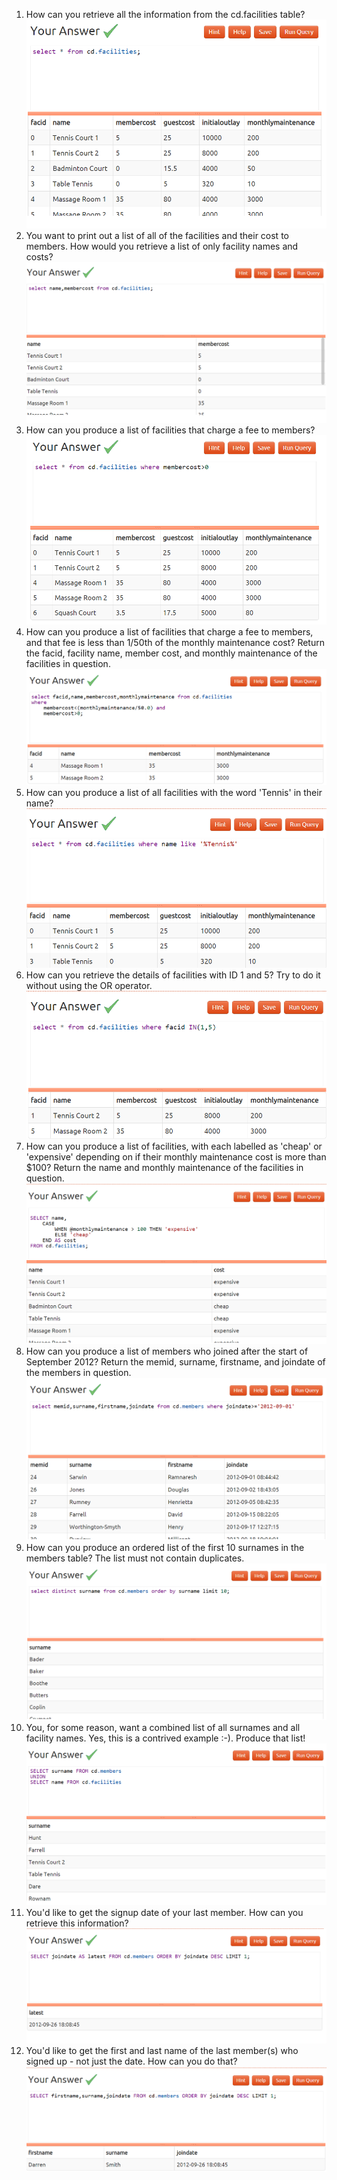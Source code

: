 1) How can you retrieve all the information from the cd.facilities table?![image](./images/1.png)
2) You want to print out a list of all of the facilities and their cost to members. How would you retrieve a list of only facility names and costs?![image](/images/2.png)
3) How can you produce a list of facilities that charge a fee to members?![image](/images/3.png)
4) How can you produce a list of facilities that charge a fee to members, and that fee is less than 1/50th of the monthly maintenance cost? Return the facid, facility name, member cost, and monthly maintenance of the facilities in question.![image](/images/4.png)
5) How can you produce a list of all facilities with the word 'Tennis' in their name?![image](/images/5.png)
6) How can you retrieve the details of facilities with ID 1 and 5? Try to do it without using the OR operator.![image](/images/6.png)
7) How can you produce a list of facilities, with each labelled as 'cheap' or 'expensive' depending on if their monthly maintenance cost is more than $100? Return the name and monthly maintenance of the facilities in question.![image](/images/7.png)
8) How can you produce a list of members who joined after the start of September 2012? Return the memid, surname, firstname, and joindate of the members in question.![image](/images/8.png)
9) How can you produce an ordered list of the first 10 surnames in the members table? The list must not contain duplicates.![image](/images/9.png)
10) You, for some reason, want a combined list of all surnames and all facility names. Yes, this is a contrived example :-). Produce that list!![image](/images/10.png)
11) You'd like to get the signup date of your last member. How can you retrieve this information?![image](/images/11.png)
12) You'd like to get the first and last name of the last member(s) who signed up - not just the date. How can you do that?![image](/images/12.png)
